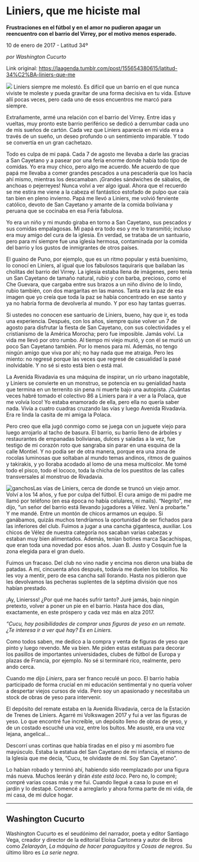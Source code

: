 # Liniers, que me hiciste mal

**Frustraciones en el fútbol y en el amor no pudieron apagar un reencuentro con el barrio del Virrey, por el motivo menos esperado.**

10 de enero de 2017 - Latitud 34º

_por Washington Cucurto_

Link original: https://laagenda.tumblr.com/post/155654380615/latitud-34%C2%BA-liniers-que-me

![](https://64.media.tumblr.com/7dc125a884b3b9e1a29b496c2346f467/tumblr_inline_pk0l8rUOrK1t6q87u_500.jpg)
Liniers siempre me molestó. Es difícil que un barrio en el que nunca viviste te moleste y pueda gravitar de una forma decisiva en tu vida. Estuve allí pocas veces, pero cada uno de esos encuentros me marcó para siempre. 

Extrañamente, armé una relación con el barrio del Virrey. Entre idas y vueltas, muy pronto este barrio periférico se dedicó a derrumbar cada uno de mis sueños de cartón. Cada vez que Liniers aparecía en mi vida era a través de un sueño, un deseo profundo o un sentimiento imparable. Y todo se convertía en un gran cachetazo.

Todo es culpa de mi papá. Cada 7 de agosto me llevaba a darle las gracias a San Cayetano y a pasear por una feria enorme donde había todo tipo de comidas. Yo era muy chico, pero algo me acuerdo. Me acuerdo de que papá me llevaba a comer grandes pescados a una pescadería que los hacía ahí mismo, mientras los descamaban. ¡Grandes sándwiches de sábalos, de anchoas o pejerreyes! Nunca volví a ver algo igual. Ahora que el recuerdo se me estira me viene a la cabeza el fantástico estofado de pulpo que caía tan bien en pleno invierno. Papá me llevó a Liniers, me volvió ferviente católico, devoto de San Cayetano y amante de la comida boliviana y peruana que se cocinaba en esa Feria fabulosa.

Yo era un niño y mi mundo giraba en torno a San Cayetano, sus pescados y sus comidas empalagosas. Mi papá era todo eso y me lo transmitió; incluso era muy amigo del cura de la iglesia. En verdad, se trataba de un santuario, pero para mí siempre fue una iglesia hermosa, contaminada por la comida del barrio y los gustos de inmigrantes de otros países. 

El guaino de Puno, por ejemplo, que es un ritmo popular y está buenísimo, lo conocí en Liniers, al igual que los fabulosos taquiraris que bailaban las cholitas del barrio del Virrey. La iglesia estaba llena de imágenes, pero tenía un San Cayetano de tamaño natural, rubio y con barba, precioso, como el Che Guevara, que cargaba entre sus brazos a un niño divino de lo lindo, rubio también, con dos margaritas en las manos. Tanta era la paz de esa imagen que yo creía que toda la paz se había concentrado en ese santo y ya no habría forma de devolverla al mundo. Y por eso hay tantas guerras. 

Si ustedes no conocen ese santuario de Liniers, bueno, hay que ir, es toda una experiencia. Después, con los años, siempre quise volver un 7 de agosto para disfrutar la fiesta de San Cayetano, con sus colectividades y el cristianismo de la América Morocha; pero fue imposible. Jamás volví. La vida me llevó por otro rumbo. Al tiempo mi viejo murió, y con él se murió un poco San Cayetano también. Por lo menos para mí. Además, no tengo ningún amigo que viva por ahí; no hay nada que me atraiga. Pero les miento: no regresé porque las veces que regresé de casualidad la pasé inolvidable. Y no sé si esto está bien o está mal.

La Avenida Rivadavia es una máquina de inspirar, un río urbano inagotable, y Liniers se convierte en un monstruo, se potencia en su genialidad hasta que termina en un terrenito sin pena ni muerte bajo una autopista. ¡Cuántas veces habré tomado el colectivo 86 a Liniers para ir a ver a la Polaca, que me volvía loco! Yo estaba enamorado de ella, pero ella no quería saber nada. Vivía a cuatro cuadras cruzando las vías y luego Avenida Rivadavia. Era re linda la casita de mi amiga la Polaca. 

Pero creo que ella jugó conmigo como se juega con un juguete viejo para luego arrojarlo al tacho de basura. El barrio, su barrio lleno de árboles y restaurantes de empanadas bolivianas, dulces y saladas a la vez, fue testigo de mi corazón roto que sangraba sin parar en una esquina de la calle Montiel. Y no podía ser de otra manera, porque era una zona de rocolas luminosas que soltaban al mundo temas andinos, ritmos de guainos y takirakis, y yo lloraba acodado al lomo de una mesa multicolor. Me tomé todo el pisco, todo el lococo, toda la chicha de los puestitos de las calles transversales al monstruo de Rivadavia. 

![ganchos](https://64.media.tumblr.com/6261eb02c96f3c85061ffb198cb80ac9/tumblr_inline_pk0l8sK0w91t6q87u_500.jpg)Las vías de Liniers, cerca de donde se truncó un viejo amor.
Volví a los 14 años, y fue por culpa del fútbol. El cura amigo de mi padre me llamó por teléfono (en esa época no había celulares, ni mails). “Negrito”, me dijo, “un señor del barrio está llevando jugadores a Vélez. Vení a probarte.” Y me mandé. Entre un montón de chicos armamos un equipo. Si ganábamos, quizás muchos tendríamos la oportunidad de ser fichados para las inferiores del club. Fuimos a jugar a una cancha gigantesca, auxiliar. Los chicos de Vélez de nuestra categoría nos sacaban varias cabezas y estaban muy bien alimentados. Además, tenían botines marca Sacachispas, que eran toda una novedad por esos años. Juan B. Justo y Cosquin fue la zona elegida para el gran duelo. 

Fuimos un fracaso. Del club no vino nadie y encima nos dieron una biaba de patadas. A mí, cincuenta años después, todavía me duelen los tobillos. No les voy a mentir, pero de esa cancha salí llorando. Hasta nos pidieron que les devolvamos las pecheras suplentes de la séptima división que nos habían prestado. 

¡Ay, Liniersss! ¿Por qué me hacés sufrir tanto? Juré jamás, bajo ningún pretexto, volver a poner un pie en el barrio. Hasta hace dos días, exactamente, en este próspero y cada vez más en alza 2017. 

*“Cucu, hay posibilidades de comprar unas figuras de yeso en un remate. ¿Te interesa ir a ver qué hay? Es en Liniers.*

Como todos saben, me dedico a la compra y venta de figuras de yeso que pinto y luego revendo. Me va bien. Me piden estas estatuas para decorar los pasillos de importantes universidades, clubes de fútbol de Europa y plazas de Francia, por ejemplo. No sé si terminaré rico, realmente, pero ando cerca.

Cuando me dijo *Liniers*, para ser franco reculé un poco. El barrio había participado de forma crucial en mi educación sentimental y no quería volver a despertar viejos cursos de vida. Pero soy un apasionado y necesitaba un stock de obras de yeso para intervenir. 

El depósito del remate estaba en la Avenida Rivadavia, cerca de la Estación de Trenes de Liniers. Agarré mi Volkswagen 2017 y fui a ver las figuras de yeso. Lo que encontré fue increíble, un depósito lleno de obras de yeso, y de un costado escuché una voz, entre los bultos. Me asusté, era una voz lejana, angelical…

Descorrí unas cortinas que había tiradas en el piso y mi asombro fue mayúsculo. Estaba la estatua del San Cayetano de mi infancia, el mismo de la Iglesia que me decía, “Cucu, te olvidaste de mí. Soy San Cayetano”.

Lo habían robado y terminó ahí, habiendo sido reemplazado por una figura más nueva. Muchos leerán y dirán *éste está loco*. Pero no, lo compré; compré varias cosas más y me fui. Cuando llegué a casa lo puse en el jardín y lo destapé. Comencé a arreglarlo y ahora forma parte de mi vida, de mi casa, de mi dulce hogar.

  




---

 Washington Cucurto
-------------------

 Washington Cucurto es el seudónimo del narrador, poeta y editor Santiago Vega, creador y director de la editorial Eloísa Cartonera y autor de libros como *Zelarayán*, *La máquina de hacer paraguayitos* y *Cosas de negros*. Su último libro es *La serie negra*.

